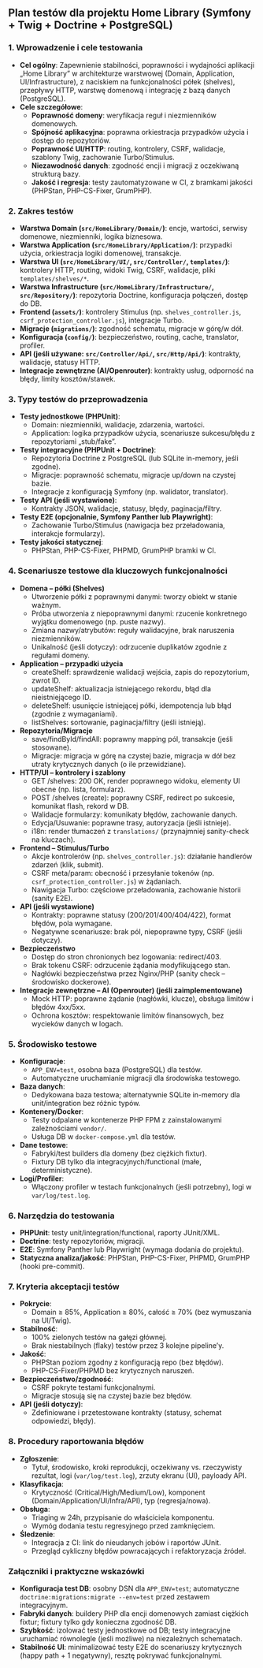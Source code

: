 ## Plan testów dla projektu Home Library (Symfony + Twig + Doctrine + PostgreSQL)

### 1. Wprowadzenie i cele testowania
- **Cel ogólny**: Zapewnienie stabilności, poprawności i wydajności aplikacji „Home Library” w architekturze warstwowej (Domain, Application, UI/Infrastructure), z naciskiem na funkcjonalności półek (shelves), przepływy HTTP, warstwę domenową i integrację z bazą danych (PostgreSQL).
- **Cele szczegółowe**:
  - **Poprawność domeny**: weryfikacja reguł i niezmienników domenowych.
  - **Spójność aplikacyjna**: poprawna orkiestracja przypadków użycia i dostęp do repozytoriów.
  - **Poprawność UI/HTTP**: routing, kontrolery, CSRF, walidacje, szablony Twig, zachowanie Turbo/Stimulus.
  - **Niezawodność danych**: zgodność encji i migracji z oczekiwaną strukturą bazy.
  - **Jakość i regresja**: testy zautomatyzowane w CI, z bramkami jakości (PHPStan, PHP-CS-Fixer, GrumPHP).

### 2. Zakres testów
- **Warstwa Domain (`src/HomeLibrary/Domain/`)**: encje, wartości, serwisy domenowe, niezmienniki, logika biznesowa.
- **Warstwa Application (`src/HomeLibrary/Application/`)**: przypadki użycia, orkiestracja logiki domenowej, transakcje.
- **Warstwa UI (`src/HomeLibrary/UI/`, `src/Controller/`, `templates/`)**: kontrolery HTTP, routing, widoki Twig, CSRF, walidacje, pliki `templates/shelves/*`.
- **Warstwa Infrastructure (`src/HomeLibrary/Infrastructure/`, `src/Repository/`)**: repozytoria Doctrine, konfiguracja połączeń, dostęp do DB.
- **Frontend (`assets/`)**: kontrolery Stimulus (np. `shelves_controller.js`, `csrf_protection_controller.js`), integracje Turbo.
- **Migracje (`migrations/`)**: zgodność schematu, migracje w górę/w dół.
- **Konfiguracja (`config/`)**: bezpieczeństwo, routing, cache, translator, profiler.
- **API (jeśli używane: `src/Controller/Api/`, `src/Http/Api/`)**: kontrakty, walidacje, statusy HTTP.
- **Integracje zewnętrzne (AI/Openrouter)**: kontrakty usług, odporność na błędy, limity kosztów/stawek.

### 3. Typy testów do przeprowadzenia
- **Testy jednostkowe (PHPUnit)**:
  - Domain: niezmienniki, walidacje, zdarzenia, wartości.
  - Application: logika przypadków użycia, scenariusze sukcesu/błędu z repozytoriami „stub/fake”.
- **Testy integracyjne (PHPUnit + Doctrine)**:
  - Repozytoria Doctrine z PostgreSQL (lub SQLite in-memory, jeśli zgodne).
  - Migracje: poprawność schematu, migracje up/down na czystej bazie.
  - Integracje z konfiguracją Symfony (np. walidator, translator).
- **Testy API (jeśli wystawione)**:
  - Kontrakty JSON, walidacje, statusy, błędy, paginacja/filtry.
- **Testy E2E (opcjonalnie, Symfony Panther lub Playwright)**:
  - Zachowanie Turbo/Stimulus (nawigacja bez przeładowania, interakcje formularzy).
- **Testy jakości statycznej**:
  - PHPStan, PHP-CS-Fixer, PHPMD, GrumPHP bramki w CI.

### 4. Scenariusze testowe dla kluczowych funkcjonalności
- **Domena – półki (Shelves)**
  - Utworzenie półki z poprawnymi danymi: tworzy obiekt w stanie ważnym.
  - Próba utworzenia z niepoprawnymi danymi: rzucenie konkretnego wyjątku domenowego (np. puste nazwy).
  - Zmiana nazwy/atrybutów: reguły walidacyjne, brak naruszenia niezmienników.
  - Unikalność (jeśli dotyczy): odrzucenie duplikatów zgodnie z regułami domeny.
- **Application – przypadki użycia**
  - createShelf: sprawdzenie walidacji wejścia, zapis do repozytorium, zwrot ID.
  - updateShelf: aktualizacja istniejącego rekordu, błąd dla nieistniejącego ID.
  - deleteShelf: usunięcie istniejącej półki, idempotencja lub błąd (zgodnie z wymaganiami).
  - listShelves: sortowanie, paginacja/filtry (jeśli istnieją).
- **Repozytoria/Migracje**
  - save/findById/findAll: poprawny mapping pól, transakcje (jeśli stosowane).
  - Migracje: migracja w górę na czystej bazie, migracja w dół bez utraty krytycznych danych (o ile przewidziane).
- **HTTP/UI – kontrolery i szablony**
  - GET /shelves: 200 OK, render poprawnego widoku, elementy UI obecne (np. lista, formularz).
  - POST /shelves (create): poprawny CSRF, redirect po sukcesie, komunikat flash, rekord w DB.
  - Walidacje formularzy: komunikaty błędów, zachowanie danych.
  - Edycja/Usuwanie: poprawne trasy, autoryzacja (jeśli istnieje).
  - i18n: render tłumaczeń z `translations/` (przynajmniej sanity-check na kluczach).
- **Frontend – Stimulus/Turbo**
  - Akcje kontrolerów (np. `shelves_controller.js`): działanie handlerów zdarzeń (klik, submit).
  - CSRF meta/param: obecność i przesyłanie tokenów (np. `csrf_protection_controller.js`) w żądaniach.
  - Nawigacja Turbo: częściowe przeładowania, zachowanie historii (sanity E2E).
- **API (jeśli wystawione)**
  - Kontrakty: poprawne statusy (200/201/400/404/422), format błędów, pola wymagane.
  - Negatywne scenariusze: brak pól, niepoprawne typy, CSRF (jeśli dotyczy).
- **Bezpieczeństwo**
  - Dostęp do stron chronionych bez logowania: redirect/403.
  - Brak tokenu CSRF: odrzucenie żądania modyfikującego stan.
  - Nagłówki bezpieczeństwa przez Nginx/PHP (sanity check – środowisko dockerowe).
- **Integracje zewnętrzne – AI (Openrouter) (jeśli zaimplementowane)**
  - Mock HTTP: poprawne żądanie (nagłówki, klucze), obsługa limitów i błędów 4xx/5xx.
  - Ochrona kosztów: respektowanie limitów finansowych, bez wycieków danych w logach.

### 5. Środowisko testowe
- **Konfiguracje**:
  - `APP_ENV=test`, osobna baza (PostgreSQL) dla testów.
  - Automatyczne uruchamianie migracji dla środowiska testowego.
- **Baza danych**:
  - Dedykowana baza testowa; alternatywnie SQLite in-memory dla unit/integration bez różnic typów.
- **Kontenery/Docker**:
  - Testy odpalane w kontenerze PHP FPM z zainstalowanymi zależnościami `vendor/`.
  - Usługa DB w `docker-compose.yml` dla testów.
- **Dane testowe**:
  - Fabryki/test builders dla domeny (bez ciężkich fixtur).
  - Fixtury DB tylko dla integracyjnych/functional (małe, deterministyczne).
- **Logi/Profiler**:
  - Włączony profiler w testach funkcjonalnych (jeśli potrzebny), logi w `var/log/test.log`.

### 6. Narzędzia do testowania
- **PHPUnit**: testy unit/integration/functional, raporty JUnit/XML.
- **Doctrine**: testy repozytoriów, migracji.
- **E2E**: Symfony Panther lub Playwright (wymaga dodania do projektu).
- **Statyczna analiza/jakość**: PHPStan, PHP-CS-Fixer, PHPMD, GrumPHP (hooki pre-commit).

### 7. Kryteria akceptacji testów
- **Pokrycie**:
  - Domain ≥ 85%, Application ≥ 80%, całość ≥ 70% (bez wymuszania na UI/Twig).
- **Stabilność**:
  - 100% zielonych testów na gałęzi głównej.
  - Brak niestabilnych (flaky) testów przez 3 kolejne pipeline’y.
- **Jakość**:
  - PHPStan poziom zgodny z konfiguracją repo (bez błędów).
  - PHP-CS-Fixer/PHPMD bez krytycznych naruszeń.
- **Bezpieczeństwo/zgodność**:
  - CSRF pokryte testami funkcjonalnymi.
  - Migracje stosują się na czystej bazie bez błędów.
- **API (jeśli dotyczy)**:
  - Zdefiniowane i przetestowane kontrakty (statusy, schemat odpowiedzi, błędy).

### 8. Procedury raportowania błędów
- **Zgłoszenie**:
  - Tytuł, środowisko, kroki reprodukcji, oczekiwany vs. rzeczywisty rezultat, logi (`var/log/test.log`), zrzuty ekranu (UI), payloady API.
- **Klasyfikacja**:
  - Krytyczność (Critical/High/Medium/Low), komponent (Domain/Application/UI/Infra/API), typ (regresja/nowa).
- **Obsługa**:
  - Triaging w 24h, przypisanie do właściciela komponentu.
  - Wymóg dodania testu regresyjnego przed zamknięciem.
- **Śledzenie**:
  - Integracja z CI: link do nieudanych jobów i raportów JUnit.
  - Przegląd cykliczny błędów powracających i refaktoryzacja źródeł.

### Załączniki i praktyczne wskazówki
- **Konfiguracja test DB**: osobny DSN dla `APP_ENV=test`; automatyczne `doctrine:migrations:migrate --env=test` przed zestawem integracyjnym.
- **Fabryki danych**: buildery PHP dla encji domenowych zamiast ciężkich fixtur; fixtury tylko gdy konieczna zgodność DB.
- **Szybkość**: izolować testy jednostkowe od DB; testy integracyjne uruchamiać równolegle (jeśli możliwe) na niezależnych schematach.
- **Stabilność UI**: minimalizować testy E2E do scenariuszy krytycznych (happy path + 1 negatywny), resztę pokrywać funkcjonalnymi.